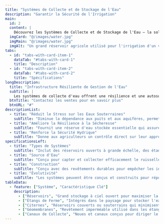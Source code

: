 ```yaml
---
title: "Systèmes de Collecte et de Stockage de l'Eau"
description: "Garantir la Sécurité de l'Irrigation" 
main:
  id: 2
  content: |
    Découvrez les Systèmes de Collecte et de Stockage de l'Eau – la solution ultime pour garantir un approvisionnement en eau toute l'année. Cette infrastructure essentielle comprend des réservoirs, des étangs et des citernes conçus pour capter et stocker l'eau de pluie ou de ruissellement, assurant la sécurité de l'irrigation même pendant les périodes sèches.
  imgCard: "@/images/water.jpg"
  imgMain: "@/images/water.jpg"
  imgAlt: "Un grand réservoir agricole utilisé pour l'irrigation d'un verger"
tabs:
  - id: "tabs-with-card-item-1"
    dataTab: "#tabs-with-card-1"
    title: "Description"
  - id: "tabs-with-card-item-2"
    dataTab: "#tabs-with-card-2"
    title: "Spécifications"
longDescription:
  title: "Infrastructure Résiliente de Gestion de l'Eau"
  subTitle: |
    Les systèmes de collecte d'eau offrent une résilience et une autosuffisance inégalées, ce qui en fait une pierre angulaire de l'agriculture durable. En créant une réserve d'eau fiable, vous pouvez protéger vos cultures de la sécheresse et réduire la dépendance envers des sources d'eau externes imprévisibles.
  btnTitle: "Contactez les ventes pour en savoir plus"
  btnURL: "#"
descriptionList:
  - title: "Réduit le Stress sur les Eaux Souterraines"
    subTitle: "Diminue la dépendance aux puits et aux aquifères, permettant aux sources d'eau souterraine naturelles de se reconstituer et favorisant la durabilité de l'eau à long terme."
  - title: "Améliore la Résilience à la Sécheresse"
    subTitle: "Fournit une réserve d'eau stockée essentielle qui assure une irrigation continue pendant les périodes de sécheresse prolongées ou de pénurie d'eau."
  - title: "Renforce la Sécurité Hydrique"
    subTitle: "Donne aux agriculteurs un contrôle direct sur leur approvisionnement en eau, permettant une meilleure planification et gestion des calendriers d'irrigation pour une santé optimale des cultures."
specificationsLeft:
  - title: "Types de Systèmes"
    subTitle: "Inclut des réservoirs ouverts à grande échelle, des étangs de ferme et des citernes couvertes pour s'adapter à différentes échelles et environnements."
  - title: "Source d'Eau"
    subTitle: "Conçu pour capter et collecter efficacement le ruissellement de surface des précipitations, des cours d'eau saisonniers ou d'autres sources."
  - title: "Construction"
    subTitle: "Conçu avec des revêtements durables pour empêcher les infiltrations et peut être intégré à des systèmes de filtration et de pompage."
  - title: "Évolutivité"
    subTitle: "Les systèmes peuvent être conçus et construits pour répondre aux besoins spécifiques en volume d'eau de toute exploitation, des petites fermes aux grandes plantations."
tableData:
  - feature: ["Système", "Caractéristique Clé"]
    description:
      - ["Réservoirs", "Grand stockage à ciel ouvert pour maximiser la capacité de collecte d'eau."]
      - ["Étangs de Ferme", "Intégrés dans le paysage pour stocker l'eau et soutenir la biodiversité locale."]
      - ["Citernes", "Réservoirs couverts ou souterrains qui minimisent l'évaporation et protègent la qualité de l'eau."]
      - ["Géomembranes", "Revêtement imperméable utilisé dans les étangs et réservoirs pour éviter les pertes d'eau dans le sol."]
      - ["Canaux de Collecte", "Noues et canaux conçus pour diriger le ruissellement vers le système de stockage."]
---
```


